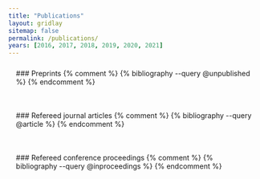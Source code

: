 ```yaml
---
title: "Publications"
layout: gridlay
sitemap: false
permalink: /publications/
years: [2016, 2017, 2018, 2019, 2020, 2021]
---
```


<style>
.jumbotron{
    padding:3%;
    padding-bottom:10px;
    padding-top:10px;
    margin-top:10px;
    margin-bottom:30px;
}
</style>

<div class="jumbotron">
### Preprints
{% comment %}
{% bibliography --query @unpublished %}
{% endcomment %}
</div>

<div class="jumbotron">
### Refereed journal articles
{% comment %}
{% bibliography --query @article %}
{% endcomment %}
</div>

<div class="jumbotron">
### Refereed conference proceedings
{% comment %}
{% bibliography --query @inproceedings %}
{% endcomment %}
</div>
